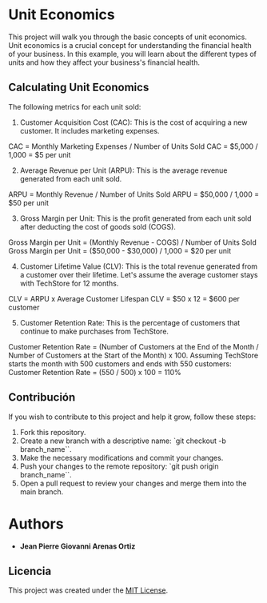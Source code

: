 # Unit Economics

This project will walk you through the basic concepts of unit economics. Unit economics is a crucial concept for understanding the financial health of your business. In this example, you will learn about the different types of units and how they affect your business's financial health.

## Calculating Unit Economics

The following metrics for each unit sold:

1. Customer Acquisition Cost (CAC): This is the cost of acquiring a new customer. It includes marketing expenses.

CAC = Monthly Marketing Expenses / Number of Units Sold
CAC = $5,000 / 1,000 = $5 per unit

2. Average Revenue per Unit (ARPU): This is the average revenue generated from each unit sold.

ARPU = Monthly Revenue / Number of Units Sold
ARPU = $50,000 / 1,000 = $50 per unit

3. Gross Margin per Unit: This is the profit generated from each unit sold after deducting the cost of goods sold (COGS).

Gross Margin per Unit = (Monthly Revenue - COGS) / Number of Units Sold
Gross Margin per Unit = ($50,000 - $30,000) / 1,000 = $20 per unit

4. Customer Lifetime Value (CLV): This is the total revenue generated from a customer over their lifetime. Let's assume the average customer stays with TechStore for 12 months.

CLV = ARPU x Average Customer Lifespan
CLV = $50 x 12 = $600 per customer

5. Customer Retention Rate: This is the percentage of customers that continue to make purchases from TechStore.

Customer Retention Rate = (Number of Customers at the End of the Month / Number of Customers at the Start of the Month) x 100.
Assuming TechStore starts the month with 500 customers and ends with 550 customers:
Customer Retention Rate = (550 / 500) x 100 = 110%

## Contribución

If you wish to contribute to this project and help it grow, follow these steps:

1. Fork this repository.
2. Create a new branch with a descriptive name: `git checkout -b branch_name``.
3. Make the necessary modifications and commit your changes.
4. Push your changes to the remote repository: `git push origin branch_name``.
5. Open a pull request to review your changes and merge them into the main branch.

# Authors

- **Jean Pierre Giovanni Arenas Ortiz**

## Licencia

This project was created under the [MIT License](https://opensource.org/licenses/MIT).
